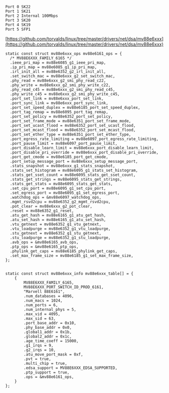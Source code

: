     Port 0 SK22
    Port 1 SK21
    Port 2 Internal 100Mbps
    Port 3 SK20
    Port 4 SK19
    Port 5 SFP1

[https://github.com/torvalds/linux/tree/master/drivers/net/dsa/mv88e6xxx](https://github.com/torvalds/linux/tree/master/drivers/net/dsa/mv88e6xxx)

    static const struct mv88e6xxx_ops mv88e6161_ops = {
      /* MV88E6XXX_FAMILY_6165 */
      .ieee_pri_map = mv88e6085_g1_ieee_pri_map,
      .ip_pri_map = mv88e6085_g1_ip_pri_map,
      .irl_init_all = mv88e6352_g2_irl_init_all,
      .set_switch_mac = mv88e6xxx_g2_set_switch_mac,
      .phy_read = mv88e6xxx_g2_smi_phy_read_c22,
      .phy_write = mv88e6xxx_g2_smi_phy_write_c22,
      .phy_read_c45 = mv88e6xxx_g2_smi_phy_read_c45,
      .phy_write_c45 = mv88e6xxx_g2_smi_phy_write_c45,
      .port_set_link = mv88e6xxx_port_set_link,
      .port_sync_link = mv88e6xxx_port_sync_link,
      .port_set_speed_duplex = mv88e6185_port_set_speed_duplex,
      .port_tag_remap = mv88e6095_port_tag_remap,
      .port_set_policy = mv88e6352_port_set_policy,
      .port_set_frame_mode = mv88e6351_port_set_frame_mode,
      .port_set_ucast_flood = mv88e6352_port_set_ucast_flood,
      .port_set_mcast_flood = mv88e6352_port_set_mcast_flood,
      .port_set_ether_type = mv88e6351_port_set_ether_type,
      .port_egress_rate_limiting = mv88e6097_port_egress_rate_limiting,
      .port_pause_limit = mv88e6097_port_pause_limit,
      .port_disable_learn_limit = mv88e6xxx_port_disable_learn_limit,
      .port_disable_pri_override = mv88e6xxx_port_disable_pri_override,
      .port_get_cmode = mv88e6185_port_get_cmode,
      .port_setup_message_port = mv88e6xxx_setup_message_port,
      .stats_snapshot = mv88e6xxx_g1_stats_snapshot,
      .stats_set_histogram = mv88e6095_g1_stats_set_histogram,
      .stats_get_sset_count = mv88e6095_stats_get_sset_count,
      .stats_get_strings = mv88e6095_stats_get_strings,
      .stats_get_stats = mv88e6095_stats_get_stats,
      .set_cpu_port = mv88e6095_g1_set_cpu_port,
      .set_egress_port = mv88e6095_g1_set_egress_port,
      .watchdog_ops = &mv88e6097_watchdog_ops,
      .mgmt_rsvd2cpu = mv88e6352_g2_mgmt_rsvd2cpu,
      .pot_clear = mv88e6xxx_g2_pot_clear,
      .reset = mv88e6352_g1_reset,
      .atu_get_hash = mv88e6165_g1_atu_get_hash,
      .atu_set_hash = mv88e6165_g1_atu_set_hash,
      .vtu_getnext = mv88e6352_g1_vtu_getnext,
      .vtu_loadpurge = mv88e6352_g1_vtu_loadpurge,
      .stu_getnext = mv88e6352_g1_stu_getnext,
      .stu_loadpurge = mv88e6352_g1_stu_loadpurge,
      .avb_ops = &mv88e6165_avb_ops,
      .ptp_ops = &mv88e6165_ptp_ops,
      .phylink_get_caps = mv88e6185_phylink_get_caps,
      .set_max_frame_size = mv88e6185_g1_set_max_frame_size,
    };


    static const struct mv88e6xxx_info mv88e6xxx_table[] = {
        {
            MV88E6XXX_FAMILY_6165,
            MV88E6XXX_PORT_SWITCH_ID_PROD_6161,
            "Marvell 88E6161",
            .num_databases = 4096,
            .num_macs = 1024,
            .num_ports = 6,
            .num_internal_phys = 5,
            .max_vid = 4095,
            .max_sid = 63,
            .port_base_addr = 0x10,
            .phy_base_addr = 0x0,
            .global1_addr = 0x1b,
            .global2_addr = 0x1c,
            .age_time_coeff = 15000,
            .g1_irqs = 9,
            .g2_irqs = 10,
            .atu_move_port_mask = 0xf,
            .pvt = true,
            .multi_chip = true,
            .edsa_support = MV88E6XXX_EDSA_SUPPORTED,
            .ptp_support = true,
            .ops = &mv88e6161_ops,
        }
    };